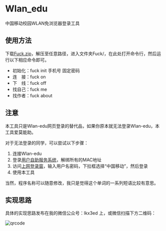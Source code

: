 # Wlan_edu
中国移动校园WLAN免浏览器登录工具
## 使用方法
下载[Fuck.zip](https://github.com/lkxed/Wlan_edu/releases/download/v1.0.0/Fuck.zip)，解压至任意路径，进入文件夹Fuck/，在此处打开命令行，然后运行以下相应命令即可。
- 初始化：fuck init 手机号 固定密码
- 连　接：fuck on
- 下　线：fuck off
- 找自己：fuck me
- 找作者：fuck about
## 注意
本工具只是Wlan-edu网页登录的替代品，如果你原本就无法登录Wlan-edu，本工具爱莫能助。

对于无法登录的同学，可以尝试以下步骤：
1. 连接Wlan-edu
2. 登录[用户自助服务系统](http://192.168.210.100)，解绑所有的MAC地址
3. 访问[上网登录窗](http://192.168.210.111)，输入用户名密码，下拉框选择“中国移动”，然后登录
4. 使用本工具

当然，程序名称可以随意修改，我只是觉得这个单词的一系列短语比较有意思。
## 实现思路
具体的实现思路发布在我的微信公众号：lkx3ed 上，或微信扫描下方二维码：

![qrcode](https://lkxed.cn/static/img/qrcode.jpg)